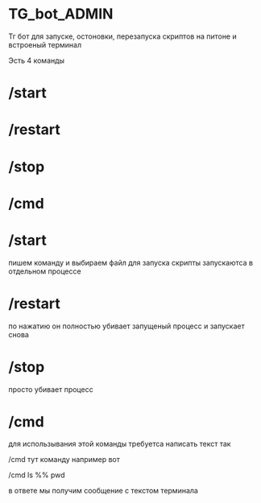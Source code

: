 # TG_bot_ADMIN
Тг бот для запуске, остоновки, перезапуска скриптов на питоне и встроеный терминал

Эсть 4 команды

# /start
# /restart
# /stop
# /cmd

# /start
пишем команду и выбираем файл для запуска
скрипты запускаютса в отдельном процессе

# /restart
по нажатию он полностью убивает запущеный процесс
и запускает снова

# /stop
просто убивает процесс

# /cmd

для использывания этой команды требуетса написать текст так

/cmd
тут команду например вот

/cmd
ls %% pwd

в ответе мы получим сообщение с текстом терминала
